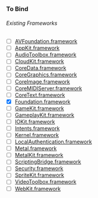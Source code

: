 ### To Bind
###### Existing Frameworks
- [ ] [AVFoundation.framework](https://github.com/xamarin/xamarin-macios/wiki/AVFoundation-macOS-Beta4)
- [ ] [AppKit.framework](https://github.com/xamarin/xamarin-macios/wiki/AppKit-macOS-Beta4)
- [ ] [AudioToolbox.framework](https://github.com/xamarin/xamarin-macios/wiki/AudioToolbox-macOS-Beta4)
- [ ] [CloudKit.framework](https://github.com/xamarin/xamarin-macios/wiki/CloudKit-macOS-Beta4)
- [ ] [CoreData.framework](https://github.com/xamarin/xamarin-macios/wiki/CoreData-macOS-Beta4)
- [ ] [CoreGraphics.framework](https://github.com/xamarin/xamarin-macios/wiki/CoreGraphics-macOS-Beta4)
- [ ] [CoreImage.framework](https://github.com/xamarin/xamarin-macios/wiki/CoreImage-macOS-Beta4)
- [ ] [CoreMIDIServer.framework](https://github.com/xamarin/xamarin-macios/wiki/CoreMIDIServer-macOS-Beta4)
- [ ] [CoreText.framework](https://github.com/xamarin/xamarin-macios/wiki/CoreText-macOS-Beta4)
- [x] [Foundation.framework](https://github.com/xamarin/xamarin-macios/wiki/Foundation-macOS-Beta4)
- [ ] [GameKit.framework](https://github.com/xamarin/xamarin-macios/wiki/GameKit-macOS-Beta4)
- [ ] [GameplayKit.framework](https://github.com/xamarin/xamarin-macios/wiki/GameplayKit-macOS-Beta4)
- [ ] [IOKit.framework](https://github.com/xamarin/xamarin-macios/wiki/IOKit-macOS-Beta4)
- [ ] [Intents.framework](https://github.com/xamarin/xamarin-macios/wiki/Intents-macOS-Beta4)
- [ ] [Kernel.framework](https://github.com/xamarin/xamarin-macios/wiki/Kernel-macOS-Beta4)
- [ ] [LocalAuthentication.framework](https://github.com/xamarin/xamarin-macios/wiki/LocalAuthentication-macOS-Beta4)
- [ ] [Metal.framework](https://github.com/xamarin/xamarin-macios/wiki/Metal-macOS-Beta4)
- [ ] [MetalKit.framework](https://github.com/xamarin/xamarin-macios/wiki/MetalKit-macOS-Beta4)
- [ ] [ScriptingBridge.framework](https://github.com/xamarin/xamarin-macios/wiki/ScriptingBridge-macOS-Beta4)
- [ ] [Security.framework](https://github.com/xamarin/xamarin-macios/wiki/Security-macOS-Beta4)
- [ ] [SpriteKit.framework](https://github.com/xamarin/xamarin-macios/wiki/SpriteKit-macOS-Beta4)
- [ ] [VideoToolbox.framework](https://github.com/xamarin/xamarin-macios/wiki/VideoToolbox-macOS-Beta4)
- [ ] [WebKit.framework](https://github.com/xamarin/xamarin-macios/wiki/WebKit-macOS-Beta4)
